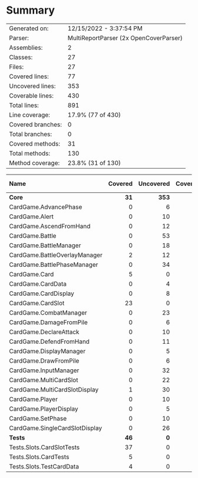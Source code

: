 ﻿# Summary
|||
|:---|:---|
| Generated on: | 12/15/2022 - 3:37:54 PM |
| Parser: | MultiReportParser (2x OpenCoverParser) |
| Assemblies: | 2 |
| Classes: | 27 |
| Files: | 27 |
| Covered lines: | 77 |
| Uncovered lines: | 353 |
| Coverable lines: | 430 |
| Total lines: | 891 |
| Line coverage: | 17.9% (77 of 430) |
| Covered branches: | 0 |
| Total branches: | 0 |
| Covered methods: | 31 |
| Total methods: | 130 |
| Method coverage: | 23.8% (31 of 130) |

|**Name**|**Covered**|**Uncovered**|**Coverable**|**Total**|**Line coverage**|**Covered**|**Total**|**Branch coverage**|**Covered**|**Total**|**Method coverage**|
|:---|---:|---:|---:|---:|---:|---:|---:|---:|---:|---:|---:|
|**Core**|**31**|**353**|**384**|**798**|**8%**|**0**|**0**|****|**13**|**112**|**11.6%**|
|CardGame.AdvancePhase|0|6|6|15|0%|0|0||0|2|0%|
|CardGame.Alert|0|10|10|22|0%|0|0||0|3|0%|
|CardGame.AscendFromHand|0|12|12|27|0%|0|0||0|3|0%|
|CardGame.Battle|0|53|53|86|0%|0|0||0|9|0%|
|CardGame.BattleManager|0|18|18|45|0%|0|0||0|3|0%|
|CardGame.BattleOverlayManager|2|12|14|31|14.2%|0|0||1|4|25%|
|CardGame.BattlePhaseManager|0|34|34|77|0%|0|0||0|10|0%|
|CardGame.Card|5|0|5|12|100%|0|0||2|2|100%|
|CardGame.CardData|0|4|4|13|0%|0|0||0|8|0%|
|CardGame.CardDisplay|0|8|8|23|0%|0|0||0|4|0%|
|CardGame.CardSlot|23|0|23|43|100%|0|0||9|9|100%|
|CardGame.CombatManager|0|23|23|43|0%|0|0||0|7|0%|
|CardGame.DamageFromPile|0|6|6|15|0%|0|0||0|2|0%|
|CardGame.DeclareAttack|0|10|10|22|0%|0|0||0|3|0%|
|CardGame.DefendFromHand|0|11|11|23|0%|0|0||0|3|0%|
|CardGame.DisplayManager|0|5|5|18|0%|0|0||0|1|0%|
|CardGame.DrawFromPile|0|6|6|15|0%|0|0||0|2|0%|
|CardGame.InputManager|0|32|32|56|0%|0|0||0|3|0%|
|CardGame.MultiCardSlot|0|22|22|44|0%|0|0||0|5|0%|
|CardGame.MultiCardSlotDisplay|1|30|31|56|3.2%|0|0||1|10|10%|
|CardGame.Player|0|10|10|19|0%|0|0||0|6|0%|
|CardGame.PlayerDisplay|0|5|5|18|0%|0|0||0|1|0%|
|CardGame.SetPhase|0|10|10|24|0%|0|0||0|3|0%|
|CardGame.SingleCardSlotDisplay|0|26|26|51|0%|0|0||0|9|0%|
|**Tests**|**46**|**0**|**46**|**93**|**100%**|**0**|**0**|****|**18**|**18**|**100%**|
|Tests.Slots.CardSlotTests|37|0|37|64|100%|0|0||7|7|100%|
|Tests.Slots.CardTests|5|0|5|17|100%|0|0||2|2|100%|
|Tests.Slots.TestCardData|4|0|4|12|100%|0|0||9|9|100%|
